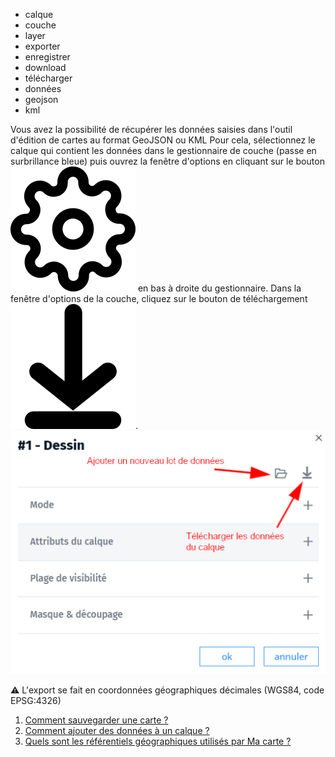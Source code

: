 - calque
- couche
- layer
- exporter
- enregistrer
- download
- télécharger
- données
- geojson
- kml

Vous avez la possibilité de récupérer les données saisies dans l'outil d'édition de cartes au format GeoJSON ou KML
Pour cela, sélectionnez le calque qui contient les données dans le gestionnaire de couche (passe en surbrillance bleue) puis ouvrez la fenêtre d'options en cliquant sur le bouton <img class="icon" src="https://raw.githubusercontent.com/IGNF-Ma-carte/font-ign/main/svg/mc/uEA0A-configuration.svg" /> en bas à droite du gestionnaire.
Dans la fenêtre d'options de la couche, cliquez sur le bouton de téléchargement <img class="icon" src="https://raw.githubusercontent.com/IGNF-Ma-carte/font-ign/main/svg/ign/uE90A-download.svg" />.
![](../../docs/img/options.png)

⚠️ L'export se fait en coordonnées géographiques décimales (WGS84, code EPSG:4326)

1. [Comment sauvegarder une carte ?](./Comment_puis-je_sauvegarder_une_carte.md)
1. [Comment ajouter des données à un calque ?](./Comment_ajouter_des_données_à_un_calque.md)
1. [Quels sont les référentiels géographiques utilisés par Ma carte ?](./Quels_sont_les_référentiels_géographiques_utilisés_par_Ma_carte.md)
